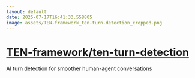 ```yaml
---
layout: default
date: 2025-07-17T16:41:33.558805
image: assets/TEN-framework_ten-turn-detection_cropped.png
---
```


# [TEN-framework/ten-turn-detection](https://github.com/TEN-framework/ten-turn-detection)

AI turn detection for smoother human-agent conversations
